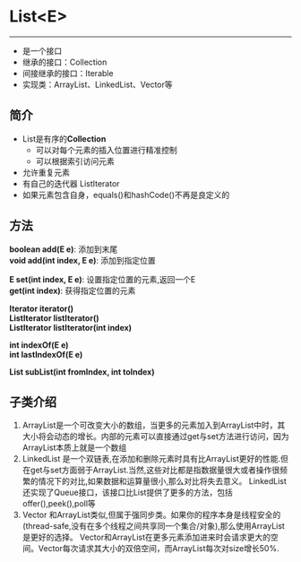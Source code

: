 # List<E\>
***
* 是一个接口
* 继承的接口：Collection
* 间接继承的接口：Iterable
* 实现类：ArrayList、LinkedList、Vector等

## 简介
* List是有序的**Collection**
	- 可以对每个元素的插入位置进行精准控制
	- 可以根据索引访问元素
* 允许重复元素
* 有自己的迭代器 ListIterator
* 如果元素包含自身，equals()和hashCode()不再是良定义的

## 方法

**boolean add(E e)**: 添加到末尾  
**void add(int index, E e)**: 添加到指定位置  

**E set(int index, E e)**: 设置指定位置的元素,返回一个E  
**get(int index)**: 获得指定位置的元素  

**Iterator iterator()**   
**ListIterator listIterator()**  
**ListIterator listIterator(int index)**  

**int indexOf(E e)**  
**int lastIndexOf(E e)**

**List<E> subList(int fromIndex, int toIndex)**

## 子类介绍
1. ArrayList是一个可改变大小的数组，当更多的元素加入到ArrayList中时，其大小将会动态的增长。内部的元素可以直接通过get与set方法进行访问，因为ArrayList本质上就是一个数组
2. LinkedList 是一个双链表,在添加和删除元素时具有比ArrayList更好的性能.但在get与set方面弱于ArrayList.当然,这些对比都是指数据量很大或者操作很频繁的情况下的对比,如果数据和运算量很小,那么对比将失去意义。
LinkedList还实现了Queue接口，该接口比List提供了更多的方法，包括offer(),peek(),poll等
3. Vector 和ArrayList类似,但属于强同步类。如果你的程序本身是线程安全的(thread-safe,没有在多个线程之间共享同一个集合/对象),那么使用ArrayList是更好的选择。
Vector和ArrayList在更多元素添加进来时会请求更大的空间。Vector每次请求其大小的双倍空间，而ArrayList每次对size增长50%.
